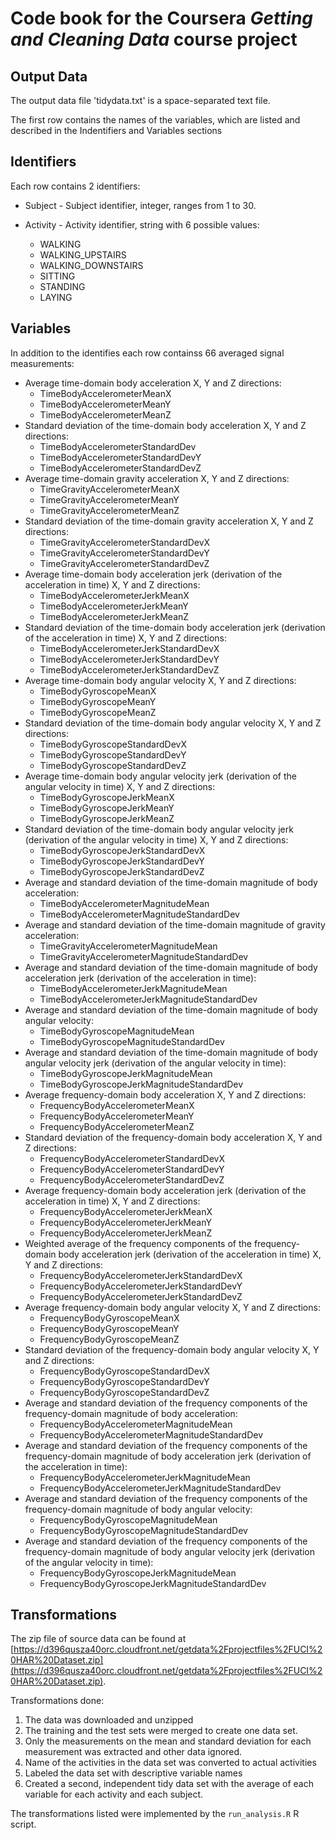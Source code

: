 # Code book for the Coursera *Getting and Cleaning Data* course project

## Output Data

The output data file 'tidydata.txt' is a space-separated text file.

The first row contains the names of the variables, which are listed and described in the Indentifiers and Variables sections

## Identifiers

Each row contains 2 identifiers:

   * Subject - Subject identifier, integer, ranges from 1 to 30.

   * Activity - Activity identifier, string with 6 possible values:
     * WALKING   
     * WALKING_UPSTAIRS   
     * WALKING_DOWNSTAIRS   
     * SITTING   
     * STANDING   
     * LAYING
   
        
## Variables

In addition to the identifies each row containss 66 averaged signal measurements:

* Average time-domain body acceleration X, Y and Z directions:
  * TimeBodyAccelerometerMeanX
  * TimeBodyAccelerometerMeanY
  * TimeBodyAccelerometerMeanZ
* Standard deviation of the time-domain body acceleration X, Y and Z directions:
  * TimeBodyAccelerometerStandardDev
  * TimeBodyAccelerometerStandardDevY
  * TimeBodyAccelerometerStandardDevZ
* Average time-domain gravity acceleration X, Y and Z directions:
  * TimeGravityAccelerometerMeanX
  * TimeGravityAccelerometerMeanY
  * TimeGravityAccelerometerMeanZ
* Standard deviation of the time-domain gravity acceleration X, Y and Z directions:
  * TimeGravityAccelerometerStandardDevX
  * TimeGravityAccelerometerStandardDevY
  * TimeGravityAccelerometerStandardDevZ
* Average time-domain body acceleration jerk (derivation of the acceleration in time) X, Y and Z directions:
  * TimeBodyAccelerometerJerkMeanX
  * TimeBodyAccelerometerJerkMeanY
  * TimeBodyAccelerometerJerkMeanZ
* Standard deviation of the time-domain body acceleration jerk (derivation of the acceleration in time) X, Y and Z directions:
  * TimeBodyAccelerometerJerkStandardDevX
  * TimeBodyAccelerometerJerkStandardDevY
  * TimeBodyAccelerometerJerkStandardDevZ
* Average time-domain body angular velocity X, Y and Z directions:
  * TimeBodyGyroscopeMeanX
  * TimeBodyGyroscopeMeanY
  * TimeBodyGyroscopeMeanZ
* Standard deviation of the time-domain body angular velocity X, Y and Z directions:
  * TimeBodyGyroscopeStandardDevX
  * TimeBodyGyroscopeStandardDevY
  * TimeBodyGyroscopeStandardDevZ
* Average time-domain body angular velocity jerk (derivation of the angular velocity in time) X, Y and Z directions:
  * TimeBodyGyroscopeJerkMeanX
  * TimeBodyGyroscopeJerkMeanY
  * TimeBodyGyroscopeJerkMeanZ
* Standard deviation of the time-domain body angular velocity jerk (derivation of the angular velocity in time) X, Y and Z directions:
  * TimeBodyGyroscopeJerkStandardDevX
  * TimeBodyGyroscopeJerkStandardDevY
  * TimeBodyGyroscopeJerkStandardDevZ
* Average and standard deviation of the time-domain magnitude of body acceleration:
  * TimeBodyAccelerometerMagnitudeMean
  * TimeBodyAccelerometerMagnitudeStandardDev
* Average and standard deviation of the time-domain magnitude of gravity acceleration:
  * TimeGravityAccelerometerMagnitudeMean
  * TimeGravityAccelerometerMagnitudeStandardDev
* Average and standard deviation of the time-domain magnitude of body acceleration jerk (derivation of the acceleration in time):
  * TimeBodyAccelerometerJerkMagnitudeMean
  * TimeBodyAccelerometerJerkMagnitudeStandardDev
* Average and standard deviation of the time-domain magnitude of body angular velocity:
  * TimeBodyGyroscopeMagnitudeMean
  * TimeBodyGyroscopeMagnitudeStandardDev
* Average and standard deviation of the time-domain magnitude of body angular velocity jerk (derivation of the angular velocity in time):
  * TimeBodyGyroscopeJerkMagnitudeMean
  * TimeBodyGyroscopeJerkMagnitudeStandardDev
* Average frequency-domain body acceleration X, Y and Z directions:
  * FrequencyBodyAccelerometerMeanX
  * FrequencyBodyAccelerometerMeanY
  * FrequencyBodyAccelerometerMeanZ
* Standard deviation of the frequency-domain body acceleration X, Y and Z directions:
  * FrequencyBodyAccelerometerStandardDevX
  * FrequencyBodyAccelerometerStandardDevY
  * FrequencyBodyAccelerometerStandardDevZ
* Average frequency-domain body acceleration jerk (derivation of the acceleration in time) X, Y and Z directions:
  * FrequencyBodyAccelerometerJerkMeanX
  * FrequencyBodyAccelerometerJerkMeanY
  * FrequencyBodyAccelerometerJerkMeanZ
* Weighted average of the frequency components of the frequency-domain body acceleration jerk (derivation of the acceleration in time) X, Y and Z directions:
  * FrequencyBodyAccelerometerJerkStandardDevX
  * FrequencyBodyAccelerometerJerkStandardDevY
  * FrequencyBodyAccelerometerJerkStandardDevZ
* Average frequency-domain body angular velocity X, Y and Z directions:
  * FrequencyBodyGyroscopeMeanX
  * FrequencyBodyGyroscopeMeanY
  * FrequencyBodyGyroscopeMeanZ
* Standard deviation of the frequency-domain body angular velocity X, Y and Z directions:
  * FrequencyBodyGyroscopeStandardDevX
  * FrequencyBodyGyroscopeStandardDevY
  * FrequencyBodyGyroscopeStandardDevZ
* Average and standard deviation of the frequency components of the frequency-domain magnitude of body acceleration:
  * FrequencyBodyAccelerometerMagnitudeMean
  * FrequencyBodyAccelerometerMagnitudeStandardDev
* Average and standard deviation of the frequency components of the frequency-domain magnitude of body acceleration jerk (derivation of the acceleration in time):
  * FrequencyBodyAccelerometerJerkMagnitudeMean
  * FrequencyBodyAccelerometerJerkMagnitudeStandardDev  
* Average and standard deviation of the frequency components of the frequency-domain magnitude of body angular velocity:
  * FrequencyBodyGyroscopeMagnitudeMean
  * FrequencyBodyGyroscopeMagnitudeStandardDev
* Average and standard deviation of the frequency components of the frequency-domain magnitude of body angular velocity jerk (derivation of the angular velocity in time):
  * FrequencyBodyGyroscopeJerkMagnitudeMean
  * FrequencyBodyGyroscopeJerkMagnitudeStandardDev

## Transformations 

The zip file of source data can be found at [https://d396qusza40orc.cloudfront.net/getdata%2Fprojectfiles%2FUCI%20HAR%20Dataset.zip](https://d396qusza40orc.cloudfront.net/getdata%2Fprojectfiles%2FUCI%20HAR%20Dataset.zip).

Transformations done:

1. The data was downloaded and unzipped 
1. The training and the test sets were merged to create one data set.
1. Only the measurements on the mean and standard deviation for each measurement was extracted and other data ignored.
1. Name of the activities in the data set was converted to actual activities
1. Labeled the data set with descriptive variable names
1. Created a second, independent tidy data set with the average of each variable for each activity and each subject.

The transformations listed were implemented by the `run_analysis.R` R script.
